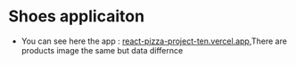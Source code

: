 # Shoes applicaiton
* You can see here the app : [react-pizza-project-ten.vercel.app](react-pizza-project-pjfd0ctdi-akyl05.vercel.app),There are products image the same but data differnce

